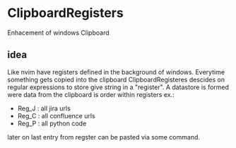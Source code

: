 # ClipboardRegisters
Enhacement of windows Clipboard

## idea
Like nvim have registers defined in the background of windows. 
Everytime something gets copied into the clipboard ClipboardRegisteres descides on regular expressions to store give string in a "register".
A datastore is formed were data from the clipboard is order within registers ex.:
* Reg_J : all jira urls
* Reg_C : all confluence urls
* Reg_P : all python code

later on last entry from regster can be pasted via some command.
